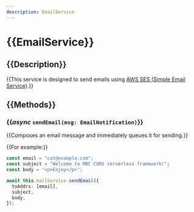 ```yaml
---
description: EmailService
---
```


# {{EmailService}}

## {{Description}}

{{This service is designed to send emails using [AWS SES (Simple Email Service)](https://aws.amazon.com/ses/).}}

## {{Methods}}

### {{*async* `sendEmail(msg: EmailNotification)`}}

{{Composes an email message and immediately queues it for sending.}}

{{For example:}}

```ts
const email = "cat@example.com";
const subject = "Welcome to MBC CQRS serverless framework!";
const body = "<p>Enjoy</p>";

await this.mailService.sendEmail({
  toAddrs: [email],
  subject,
  body,
});
```
